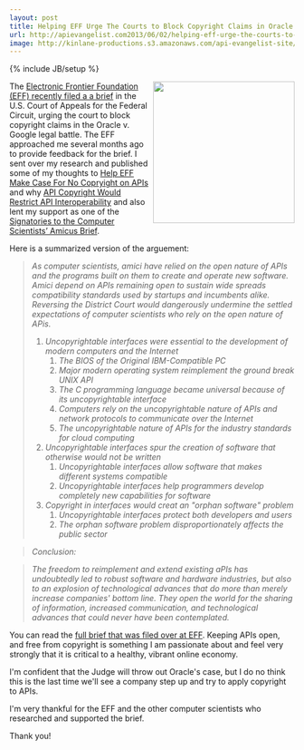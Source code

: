 ```yaml
---
layout: post
title: Helping EFF Urge The Courts to Block Copyright Claims in Oracle v  Google API Fight
url: http://apievangelist.com2013/06/02/helping-eff-urge-the-courts-to-block-copyright-claims-in-oracle-v.-google-api-fight/
image: http://kinlane-productions.s3.amazonaws.com/api-evangelist-site/blog/google-v-oracle-brief.png
---
```

{% include JB/setup %}
<p>
     <a href="https://www.eff.org/press/releases/computer-scientists-urge-court-block-copyright-claims-oracle-v-google-api-fight"><img src="https://s3.amazonaws.com/kinlane-productions/api-evangelist/electronic-frontier-foundation/google-v-oracle-brief.png"  width="250" align="right" /></a>
</p>
<p>
     The <a href="https://www.eff.org/press/releases/computer-scientists-urge-court-block-copyright-claims-oracle-v-google-api-fight">Electronic Frontier Foundation (EFF) recently filed a a brief</a> in the U.S. Court of Appeals for the Federal Circuit, urging the court to block copyright claims in the Oracle v. Google legal battle. The EFF approached me several months ago to provide feedback for the brief. I sent over my research and published some of my thoughts to <a href="/2012/11/02/help-eff-make-case-for-no-copryight-on-apis/">Help EFF Make Case For No Copryight on APIs</a> and why <a href="http://apivoice.com/2012/12/08/api-copyright-would-restrict-api-interoperability/">API Copyright Would Restrict API Interoperability</a> and also lent my support as one of the <a href="https://www.eff.org/cases/oracle-v-google/amici">Signatories to the Computer Scientists’ Amicus Brief</a>.
</p>
<p>
     Here is a summarized version of the arguement:
</p>
<blockquote>
     <em>As computer scientists, amici have relied on the open nature of APIs and the programs built on them to create and operate new software. Amici depend on APIs remaining open to sustain wide spreads compatibility standards used by startups and incumbents alike. Reversing the District Court would dangerously undermine the settled expectations of computer scientists who rely on the open nature of APis.</em>
     <ol>
          <li>
               <em>Uncopyrightable interfaces were essential to the development of modern computers and the Internet</em>
               <ol>
                    <li>
                         <em>The BIOS of the Original IBM-Compatible PC</em>
                    </li>
                    <li>
                         <em>Major modern operating system reimplement the ground break UNIX API</em>
                    </li>
                    <li>
                         <em>The C programming language became universal because of its uncopyrightable interface</em>
                    </li>
                    <li>
                         <em>Computers rely on the uncopyrightable nature of APIs and network protocols to communicate over the Internet</em>
                    </li>
                    <li>
                         <em>The uncopyrightable nature of APIs for the industry standards for cloud computing</em>
                    </li>
               </ol>
          </li>
          <li>
               <em>Uncopyrightable interfaces spur the creation of software that otherwise would not be written</em>
               <ol>
                    <li>
                         <em>Uncopyrightable interfaces allow software that makes different systems compatible<br /></em>
                    </li>
                    <li>
                         <em>Uncopyrightable interfaces help programmers develop completely new capabilities for software</em>
                    </li>
               </ol>
          </li>
          <li>
               <em>Copyright in interfaces would creat an "orphan software" problem</em>
               <ol>
                    <li>
                         <em>Uncopyrightable interfaces protect both developers and users<br /></em>
                    </li>
                    <li>
                         <em>The orphan software problem disproportionately affects the public sector</em>
                    </li>
               </ol>
          </li>
     </ol>
</blockquote>
<blockquote>
     <em>Conclusion:</em>
</blockquote>
<blockquote>
     <em>The freedom to reimplement and extend existing aPIs has undoubtedly led to robust software and hardware industries, but also to an explosion of technological advances that do more than merely increase companies' bottom line. They open the world for the sharing of information, increased communication, and technological advances that could never have been contemplated.</em>
</blockquote>
<p>
     You can read the <a href="https://www.eff.org/document/amicus-brief-computer-scientists">full brief that was filed over at EFF</a>. Keeping APIs open, and free from copyright is something I am passionate about and feel very strongly that it is critical to a healthy, vibrant online economy.
</p>
<p>
     I'm confident that the Judge will throw out Oracle's case, but I do no think this is the last time we'll see a company step up and try to apply copyright to APIs.
</p>
<p>
     I'm very thankful for the EFF and the other computer scientists who researched and supported the brief.
</p>
<p>
     Thank you!
</p>

